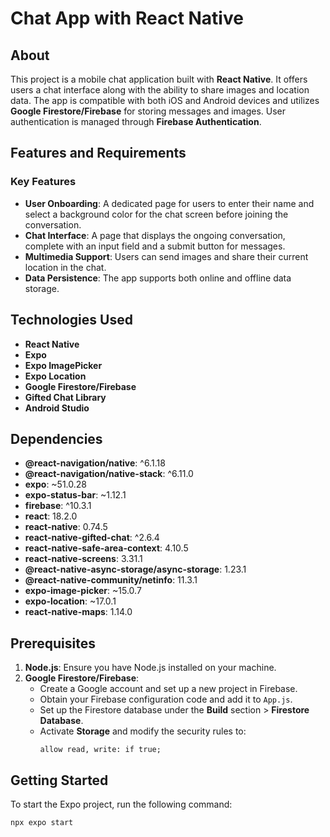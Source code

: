 # Chat App with React Native

## About

This project is a mobile chat application built with **React Native**. It offers users a chat interface along with the ability to share images and location data. The app is compatible with both iOS and Android devices and utilizes **Google Firestore/Firebase** for storing messages and images. User authentication is managed through **Firebase Authentication**.

## Features and Requirements

### Key Features

- **User Onboarding**: A dedicated page for users to enter their name and select a background color for the chat screen before joining the conversation.
- **Chat Interface**: A page that displays the ongoing conversation, complete with an input field and a submit button for messages.
- **Multimedia Support**: Users can send images and share their current location in the chat.
- **Data Persistence**: The app supports both online and offline data storage.

## Technologies Used

- **React Native**
- **Expo**
- **Expo ImagePicker**
- **Expo Location**
- **Google Firestore/Firebase**
- **Gifted Chat Library**
- **Android Studio**

## Dependencies

- **@react-navigation/native**: ^6.1.18
- **@react-navigation/native-stack**: ^6.11.0
- **expo**: ~51.0.28
- **expo-status-bar**: ~1.12.1
- **firebase**: ^10.3.1
- **react**: 18.2.0
- **react-native**: 0.74.5
- **react-native-gifted-chat**: ^2.6.4
- **react-native-safe-area-context**: 4.10.5
- **react-native-screens**: 3.31.1
- **@react-native-async-storage/async-storage**: 1.23.1
- **@react-native-community/netinfo**: 11.3.1
- **expo-image-picker**: ~15.0.7
- **expo-location**: ~17.0.1
- **react-native-maps**: 1.14.0

## Prerequisites

1. **Node.js**: Ensure you have Node.js installed on your machine.
2. **Google Firestore/Firebase**:
   - Create a Google account and set up a new project in Firebase.
   - Obtain your Firebase configuration code and add it to `App.js`.
   - Set up the Firestore database under the **Build** section > **Firestore Database**.
   - Activate **Storage** and modify the security rules to: 
     ```plaintext
     allow read, write: if true;
     ```

## Getting Started

To start the Expo project, run the following command:

```bash
npx expo start
